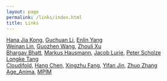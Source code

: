 ```yaml
---
layout: page
permalink: /links/index.html
title: Links
---
```

[Hana Jia Kong](https://hanajiakong.github.io/), [Guchuan Li](https://guchuanli.github.io/), [Enlin Yang](https://www.math.pku.edu.cn/teachers/yangenlin/ely.htm)<br>
[Weinan Lin](https://waynelin92.github.io/), [Guozhen Wang](https://pouiyter.github.io/), [Zhouli Xu](https://sites.google.com/view/xuzhouli)<br>
[Bhargav Bhatt](https://www.math.ias.edu/~bhatt/), [Markus Hausmann](https://www.math.uni-bonn.de/people/hausmann/), [Jacob Lurie](https://www.math.ias.edu/~lurie/), [Peter Scholze](https://people.mpim-bonn.mpg.de/scholze/)<br>
[Longke Tang](https://web.math.princeton.edu/~longket/)<br>
[Cloudifold](cloudifold.3125@gmail.com), [Hang Chen](https://hang-c.github.io/), [Xingzhu Fang](https://sites.google.com/view/xingzhu), [Yifan Jin](https://sites.google.com/view/yifanjin-homepage), [Zhuo Zhang](https://zhangzhuo-math.github.io/my-website/)<br>
[Age_Anima](https://www.agedm.org/), [MPIM](https://www.mpim-bonn.mpg.de/)

<br>

